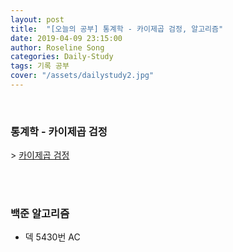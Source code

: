 ```yaml
---
layout: post
title:  "[오늘의 공부] 통계학 - 카이제곱 검정, 알고리즘"
date: 2019-04-09 23:15:00
author: Roseline Song
categories: Daily-Study
tags: 기록 공부
cover: "/assets/dailystudy2.jpg"
---
```


<br>

### 통계학 - 카이제곱 검정

\> [카이제곱 검정](https://roseline124.github.io/data-analytics/2019/04/09/DA-R-statistics9.html)

<br>
<br>

### 백준 알고리즘 

- 덱 5430번 AC

<br>
<br>


